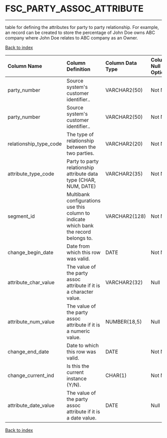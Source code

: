 # FSC_PARTY_ASSOC_ATTRIBUTE

---

table for defining the attributes for party to party relationship. For example, an record can be created to store the percentage of  John Doe owns ABC company where John Doe relates to ABC company as an Owner.

[Back to index](./index.md)

| Column Name            | Column Definition                                                                      | Column Data Type   | Column Null Option   | PK   | FK   |
|:-----------------------|:---------------------------------------------------------------------------------------|:-------------------|:---------------------|:-----|:-----|
| party_number           | Source system's customer identifier..                                                  | VARCHAR2(50)       | Not Null             | No   | Yes  |
| party_number           | Source system's customer identifier..                                                  | VARCHAR2(50)       | Not Null             | No   | Yes  |
| relationship_type_code | The type of relationship between the two parties.                                      | VARCHAR2(20)       | Not Null             | No   | Yes  |
| attribute_type_code    | Party to party relationship attribute data type (CHAR, NUM, DATE)                      | VARCHAR2(35)       | Not Null             | Yes  | No   |
| segment_id             | Multibank configurations use this column to indicate which bank the record belongs to. | VARCHAR2(128)      | Not Null             | Yes  | No   |
| change_begin_date      | Date from which this row was valid.                                                    | DATE               | Not Null             | Yes  | No   |
| attribute_char_value   | The value of the party assoc attribute if it is a character value.                     | VARCHAR2(32)       | Null                 | No   | No   |
| attribute_num_value    | The value of the party assoc attribute if it is a numeric value.                       | NUMBER(18,5)       | Null                 | No   | No   |
| change_end_date        | Date to which this row was valid.                                                      | DATE               | Not Null             | No   | No   |
| change_current_ind     | Is this the current instance (Y/N).                                                    | CHAR(1)            | Not Null             | No   | No   |
| attribute_date_value   | The value of the party assoc attribute if it is a date value.                          | DATE               | Null                 | No   | No   |

[Back to index](./index.md)